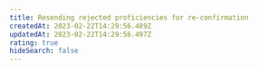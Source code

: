 ```yaml
---
title: Resending rejected proficiencies for re-confirmation
createdAt: 2023-02-22T14:29:56.489Z
updatedAt: 2023-02-22T14:29:56.497Z
rating: true
hideSearch: false
---
```

